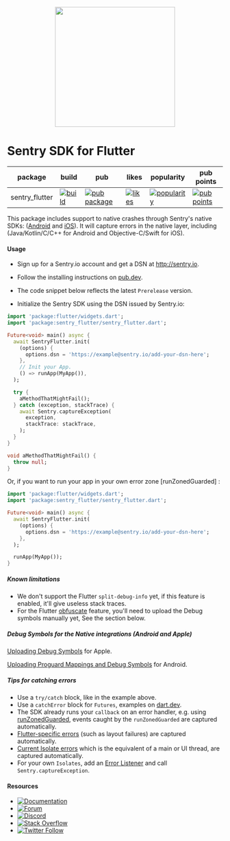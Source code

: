 <p align="center">
  <a href="https://sentry.io" target="_blank" align="center">
    <img src="https://sentry-brand.storage.googleapis.com/sentry-logo-black.png" width="280">
  </a>
  <br />
</p>

Sentry SDK for Flutter
===========

| package | build | pub | likes | popularity | pub points |
| ------- | ------- | ------- | ------- | ------- | ------- |
| sentry_flutter | [![build](https://github.com/getsentry/sentry-dart/workflows/sentry-flutter/badge.svg?branch=main)](https://github.com/getsentry/sentry-dart/actions?query=workflow%3Asentry-flutter) | [![pub package](https://img.shields.io/pub/v/sentry_flutter.svg)](https://pub.dev/packages/sentry_flutter) | [![likes](https://badges.bar/sentry_flutter/likes)](https://pub.dev/packages/sentry_flutter/score) | [![popularity](https://badges.bar/sentry_flutter/popularity)](https://pub.dev/packages/sentry_flutter/score) | [![pub points](https://badges.bar/sentry_flutter/pub%20points)](https://pub.dev/packages/sentry_flutter/score)

This package includes support to native crashes through Sentry's native SDKs: ([Android](https://github.com/getsentry/sentry-java) and [iOS](https://github.com/getsentry/sentry-cocoa)).
It will capture errors in the native layer, including (Java/Kotlin/C/C++ for Android and Objective-C/Swift for iOS).

#### Usage

- Sign up for a Sentry.io account and get a DSN at http://sentry.io.

- Follow the installing instructions on [pub.dev](https://pub.dev/packages/sentry_flutter/install).

- The code snippet below reflects the latest `Prerelease` version.

- Initialize the Sentry SDK using the DSN issued by Sentry.io:

```dart
import 'package:flutter/widgets.dart';
import 'package:sentry_flutter/sentry_flutter.dart';

Future<void> main() async {
  await SentryFlutter.init(
    (options) {
      options.dsn = 'https://example@sentry.io/add-your-dsn-here';
    },
    // Init your App.
    () => runApp(MyApp()),
  );

  try {
    aMethodThatMightFail();
  } catch (exception, stackTrace) {
    await Sentry.captureException(
      exception,
      stackTrace: stackTrace,
    );
  }
}

void aMethodThatMightFail() {
  throw null;
}
```

Or, if you want to run your app in your own error zone [runZonedGuarded] :

```dart
import 'package:flutter/widgets.dart';
import 'package:sentry_flutter/sentry_flutter.dart';

Future<void> main() async {
  await SentryFlutter.init(
    (options) {
      options.dsn = 'https://example@sentry.io/add-your-dsn-here';
    },
  );

  runApp(MyApp());
}
```


##### Known limitations

- We don't support the Flutter `split-debug-info` yet, if this feature is enabled, it'll give useless stack traces.
- For the Flutter [obfuscate](https://flutter.dev/docs/deployment/obfuscate) feature, you'll need to upload the Debug symbols manually yet, See the section below.

##### Debug Symbols for the Native integrations (Android and Apple)

[Uploading Debug Symbols](https://docs.sentry.io/platforms/apple/dsym/) for Apple.

[Uploading Proguard Mappings and Debug Symbols](https://docs.sentry.io/platforms/android/proguard/) for Android.

##### Tips for catching errors

- Use a `try/catch` block, like in the example above.
- Use a `catchError` block for `Futures`, examples on [dart.dev](https://dart.dev/guides/libraries/futures-error-handling).
- The SDK already runs your `callback` on an error handler, e.g. using [runZonedGuarded](https://api.flutter.dev/flutter/dart-async/runZonedGuarded.html), events caught by the `runZonedGuarded` are captured automatically.
- [Flutter-specific errors](https://api.flutter.dev/flutter/foundation/FlutterError/onError.html) (such as layout failures) are captured automatically.
- [Current Isolate errors](https://api.flutter.dev/flutter/dart-isolate/Isolate/addErrorListener.html) which is the equivalent of a main or UI thread, are captured automatically.
- For your own `Isolates`, add an [Error Listener](https://api.flutter.dev/flutter/dart-isolate/Isolate/addErrorListener.html) and call `Sentry.captureException`.

#### Resources

* [![Documentation](https://img.shields.io/badge/documentation-sentry.io-green.svg)](https://docs.sentry.io/platforms/flutter/)
* [![Forum](https://img.shields.io/badge/forum-sentry-green.svg)](https://forum.sentry.io/c/sdks)
* [![Discord](https://img.shields.io/discord/621778831602221064)](https://discord.gg/Ww9hbqr)
* [![Stack Overflow](https://img.shields.io/badge/stack%20overflow-sentry-green.svg)](https://stackoverflow.com/questions/tagged/sentry)
* [![Twitter Follow](https://img.shields.io/twitter/follow/getsentry?label=getsentry&style=social)](https://twitter.com/intent/follow?screen_name=getsentry)
